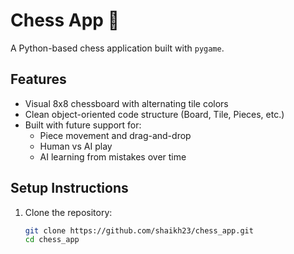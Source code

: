 # Chess App 🎯

A Python-based chess application built with `pygame`.

## Features

- Visual 8x8 chessboard with alternating tile colors
- Clean object-oriented code structure (Board, Tile, Pieces, etc.)
- Built with future support for:
  - Piece movement and drag-and-drop
  - Human vs AI play
  - AI learning from mistakes over time

## Setup Instructions

1. Clone the repository:
   ```bash
   git clone https://github.com/shaikh23/chess_app.git
   cd chess_app
